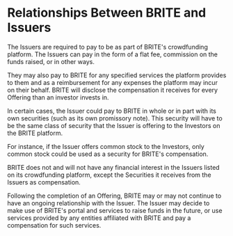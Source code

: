 # Relationships Between BRITE and Issuers

The Issuers are required to pay to be as part of BRITE's crowdfunding platform. The Issuers can pay in the form of a flat fee, commission on the funds raised, or in other ways.

They may also pay to BRITE for any specified services the platform provides to them and as a reimbursement for any expenses the platform may incur on their behalf. BRITE will disclose the compensation it receives for every Offering than an investor invests in.

In certain cases, the Issuer could pay to BRITE in whole or in part with its own securities (such as its own promissory note). This security will have to be the same class of security that the Issuer is offering to the Investors on the BRITE platform.

For instance, if the Issuer offers common stock to the Investors, only common stock could be used as a security for BRITE's compensation.

BRITE does not and will not have any financial interest in the Issuers listed on its crowdfunding platform, except the Securities it receives from the Issuers as compensation.

Following the completion of an Offering, BRITE may or may not continue to have an ongoing relationship with the Issuer. The Issuer may decide to make use of BRITE's portal and services to raise funds in the future, or use services provided by any entities affiliated with BRITE and pay a compensation for such services.